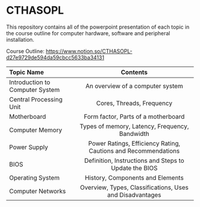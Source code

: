 # **CTHASOPL**

This repository contains all of the powerpoint presentation of each topic in the course outline for computer hardware, software and peripheral installation.

Course Outline:
https://www.notion.so/CTHASOPL-d27e9729de594da59cbcc5633ba34131

| Topic Name | Contents |
| :---         |     :---:      |       
| Introduction to Computer System   | An overview of a computer system |
| Central Processing Unit   | Cores, Threads, Frequency |
| Motherboard   | Form factor, Parts of a motherboard  |
| Computer Memory   | Types of memory, Latency, Frequency, Bandwidth  |
| Power Supply   | Power Ratings, Efficiency Rating, Cautions and Recommendations |
| BIOS   | Definition, Instructions and Steps to Update the BIOS |
| Operating System   | History, Components and Elements |
| Computer Networks   | Overview, Types, Classifications, Uses and Disadvantages |
